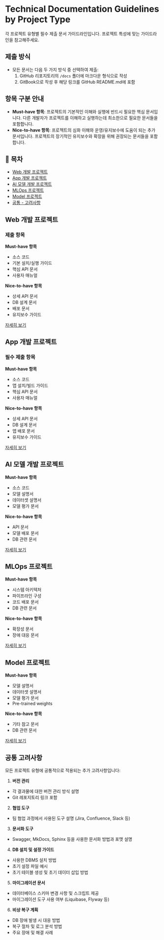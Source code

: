 # Technical Documentation Guidelines by Project Type

각 프로젝트 유형별 필수 제출 문서 가이드라인입니다. 프로젝트 특성에 맞는 가이드라인을 참고해주세요.

## 제출 방식
- 모든 문서는 다음 두 가지 방식 중 선택하여 제출:
  1. GitHub 리포지토리의 `/docs` 폴더에 마크다운 형식으로 작성
  2. GitBook으로 작성 후 해당 링크를 GitHub README.md에 포함

## 항목 구분 안내
- **Must-have 항목**: 프로젝트의 기본적인 이해와 실행에 반드시 필요한 핵심 문서입니다. 다른 개발자가 프로젝트를 이해하고 실행하는데 최소한으로 필요한 문서들을 포함합니다.
- **Nice-to-have 항목**: 프로젝트의 심화 이해와 운영/유지보수에 도움이 되는 추가 문서입니다. 프로젝트의 장기적인 유지보수와 확장을 위해 권장되는 문서들을 포함합니다.

## 📑 목차

- [Web 개발 프로젝트](#Web-개발-프로젝트)
- [App 개발 프로젝트](#App-개발-프로젝트)
- [AI 모델 개발 프로젝트](#ai-모델-개발-프로젝트)
- [MLOps 프로젝트](#mlops-프로젝트)
- [Model 프로젝트](#model-프로젝트)
- [공통 - 고려사항](#추가-고려사항)

## Web 개발 프로젝트

### 제출 항목

**Must-have 항목**
- 소스 코드
- 기본 설치/실행 가이드
- 핵심 API 문서
- 사용자 매뉴얼

**Nice-to-have 항목**
- 상세 API 문서
- DB 설계 문서
- 배포 문서
- 유지보수 가이드

[자세히 보기](./web-development-guide.md)

## App 개발 프로젝트

### 필수 제출 항목

**Must-have 항목**
- 소스 코드
- 앱 설치/빌드 가이드
- 핵심 API 문서
- 사용자 매뉴얼

**Nice-to-have 항목**
- 상세 API 문서
- DB 설계 문서
- 앱 배포 문서
- 유지보수 가이드

[자세히 보기](./app-development-guide.md)

## AI 모델 개발 프로젝트

**Must-have 항목**
- 소스 코드
- 모델 설명서
- 데이터셋 설명서
- 모델 평가 문서

**Nice-to-have 항목**
- API 문서
- 모델 배포 문서
- DB 관련 문서

[자세히 보기](./ai-model-guide.md)

## MLOps 프로젝트

**Must-have 항목**
- 시스템 아키텍처
- 파이프라인 구성
- 코드 배포 문서
- DB 관련 문서

**Nice-to-have 항목**
- 확장성 문서
- 장애 대응 문서

[자세히 보기](./mlops-guide.md)

## Model 프로젝트

**Must-have 항목**
- 모델 설명서
- 데이터셋 설명서
- 모델 평가 문서
- Pre-trained weights

**Nice-to-have 항목**
- 기타 참고 문서
- DB 관련 문서

[자세히 보기](./model-guide.md)

## 공통 고려사항

모든 프로젝트 유형에 공통적으로 적용되는 추가 고려사항입니다:

1. **버전 관리**
- 각 결과물에 대한 버전 관리 방식 설명
- Git 레포지토리 링크 포함

2. **협업 도구**
- 팀 협업 과정에서 사용된 도구 설명 (Jira, Confluence, Slack 등)

3. **문서화 도구**
- Swagger, MkDocs, Sphinx 등을 사용한 문서화 방법과 포맷 설명

4. **DB 설치 및 설정 가이드**
- 사용한 DBMS 설치 방법
- 초기 설정 파일 예시
- 초기 테이블 생성 및 초기 데이터 삽입 방법

5. **마이그레이션 문서**
- 데이터베이스 스키마 변경 사항 및 스크립트 제공
- 마이그레이션 도구 사용 여부 (Liquibase, Flyway 등)

6. **비상 복구 계획**
- DB 장애 발생 시 대응 방법
- 복구 절차 및 로그 분석 방법
- 주요 장애 및 해결 사례